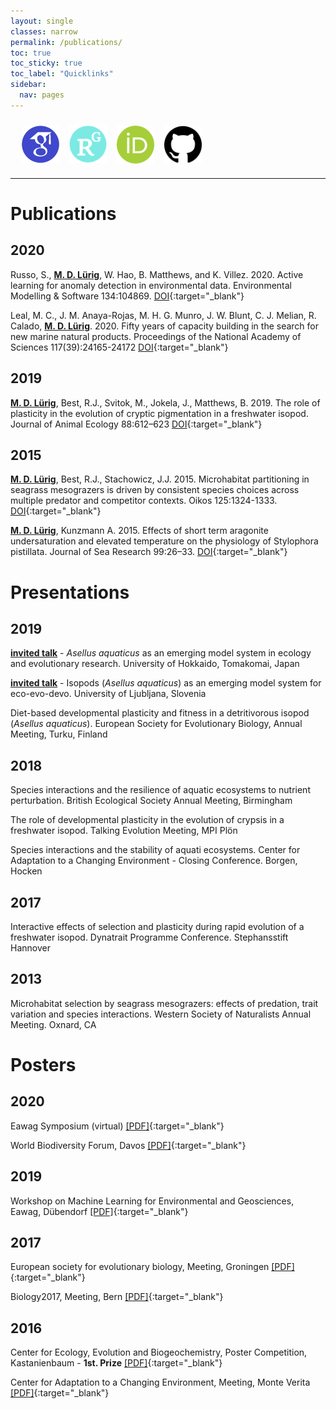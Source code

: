```yaml
---
layout: single
classes: narrow
permalink: /publications/ 
toc: true
toc_sticky: true
toc_label: "Quicklinks"
sidebar:
  nav: pages 
---
```


<style>
 .box {
	display: flex;
	padding: 10px;
  }

 .item {
  width: 60px;
  height: 60px;
  margin: 0 8px;
}
</style>

<div class="box">
  <div class="item">
    <a href="https://scholar.google.de/citations?user=G_4Wc0QAAAAJ&hl=de" target="_blank">
	<img src="/assets/images/thumbs/google_scholar.png">
	</a>
  </div>
  <div class="item">
    <a href="https://www.researchgate.net/profile/Moritz_Luerig" target="_blank">
	<img src="/assets/images/thumbs/researchgate.png">
	</a>
  </div>
  <div class="item">
    <a href="https://orcid.org/0000-0002-8175-6234" target="_blank">
	<img src="/assets/images/thumbs/orchid.png">
	</a>
  </div>
  <div class="item">
    <a href="https://github.com/mluerig" target="_blank">
	<img src="/assets/images/thumbs/github.png">
	</a>
  </div>  
</div>

---


# Publications

## 2020

Russo, S., <u><strong>M. D. Lürig</strong></u>,  W. Hao, B. Matthews, and K. Villez. 2020. Active learning for anomaly detection in environmental data. Environmental Modelling & Software 134:104869. [DOI](http://dx.doi.org/10.1016/j.envsoft.2020.104869){:target="_blank"}

Leal, M. C., J. M. Anaya-Rojas, M. H. G. Munro, J. W. Blunt, C. J. Melian, R. Calado, <u><strong>M. D. Lürig</strong></u>. 2020. Fifty years of capacity building in the search for new marine natural products. Proceedings of the National Academy of Sciences 117(39):24165-24172 [DOI](http://dx.doi.org/10.1073/pnas.2007610117){:target="_blank"}

## 2019

<u><strong>M. D. Lürig</strong></u>, Best, R.J., Svitok, M., Jokela, J., Matthews, B. 2019. The role of plasticity in the evolution of cryptic pigmentation in a freshwater isopod. Journal of Animal Ecology 88:612–623 [DOI](https://doi.org/10.1111/1365-2656.12950){:target="_blank"}

## 2015

<u><strong>M. D. Lürig</strong></u>, Best, R.J., Stachowicz, J.J. 2015. Microhabitat partitioning in seagrass mesograzers is driven by consistent species choices across multiple predator and competitor contexts. Oikos 125:1324-1333. [DOI](https://doi.org/10.1111/oik.02932){:target="_blank"}

<u><strong>M. D. Lürig</strong></u>, Kunzmann A. 2015. Effects of short term aragonite undersaturation and elevated temperature on the physiology of Stylophora pistillata. Journal of Sea Research 99:26–33. [DOI](https://doi.org/10.1016/j.seares.2015.01.005){:target="_blank"}



# Presentations

## 2019

<u><strong>invited talk</strong></u> - *Asellus aquaticus* as an emerging model system in ecology and evolutionary research. University of Hokkaido, Tomakomai, Japan

<u><strong>invited talk</strong></u> - Isopods (*Asellus aquaticus*) as an emerging model system for eco-evo-devo. University of Ljubljana, Slovenia

Diet-based developmental plasticity and fitness in a detritivorous isopod (*Asellus aquaticus*). European Society for Evolutionary Biology, Annual Meeting, Turku, Finland

## 2018

Species interactions and the resilience of aquatic ecosystems to nutrient perturbation. British Ecological Society Annual Meeting, Birmingham

The role of developmental plasticity in the evolution of crypsis in a freshwater isopod. Talking Evolution Meeting, MPI Plön

Species interactions and the stability of aquati ecosystems. Center for Adaptation to a Changing Environment - Closing Conference. Borgen, Hocken

## 2017

Interactive effects of selection and plasticity during rapid evolution of a freshwater isopod. Dynatrait Programme Conference. Stephansstift Hannover

## 2013

Microhabitat selection by seagrass mesograzers: effects of predation, trait variation and species interactions. Western Society of Naturalists Annual Meeting. Oxnard, CA



# Posters

## 2020

Eawag Symposium (virtual) [[PDF]](/assets/posters/2020_Eawag_symposium_Luerig_poster.pdf){:target="_blank"}

World Biodiversity Forum, Davos [[PDF]](/assets/posters/2020_World_Biodiversity_Forum_Luerig_poster.pdf){:target="_blank"}


## 2019

Workshop on Machine Learning for Environmental and Geosciences, Eawag, Dübendorf [[PDF]](/assets/posters/2019_MLEG_Luerig_poster.pdf){:target="_blank"}

## 2017

European society for evolutionary biology, Meeting, Groningen  [[PDF]](/assets/posters/2017_ESEB_Luerig_poster.pdf){:target="_blank"}

Biology2017, Meeting, Bern  [[PDF]](/assets/posters/2017_Biology17_Luerig_poster.pdf){:target="_blank"}

## 2016

Center for Ecology, Evolution and Biogeochemistry, Poster Competition, Kastanienbaum - **1st. Prize**  [[PDF]](/assets/posters/2016_MV_Luerig_poster.pdf){:target="_blank"}

Center for Adaptation to a Changing Environment, Meeting, Monte Verita  [[PDF]](/assets/posters/2016_CEEB_Luerig_poster.pdf){:target="_blank"}
